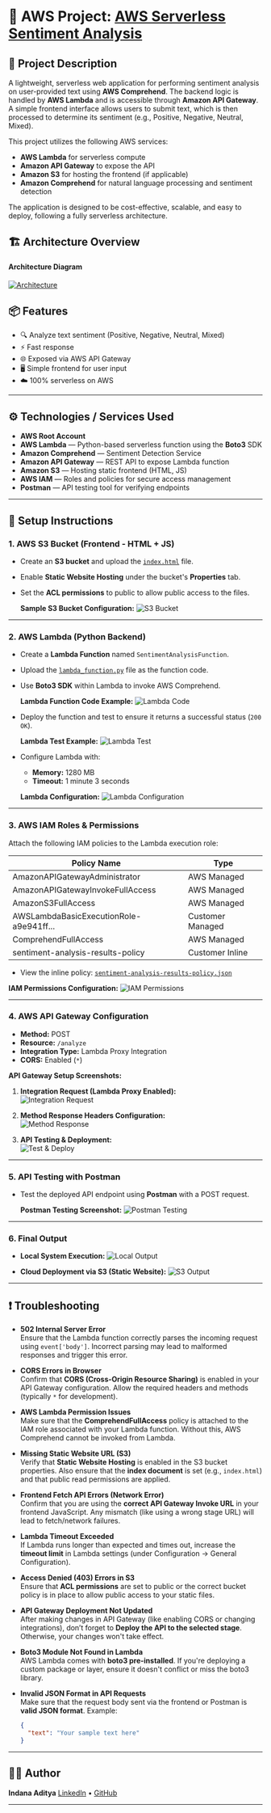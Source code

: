 # 🚀 AWS Project: [AWS Serverless Sentiment Analysis](https://github.com/22MH1A42G1/AWS-Serverless-Sentiment-Analysis)

## 📌 Project Description

A lightweight, serverless web application for performing sentiment analysis on user-provided text using **AWS Comprehend**. The backend logic is handled by **AWS Lambda** and is accessible through **Amazon API Gateway**. A simple frontend interface allows users to submit text, which is then processed to determine its sentiment (e.g., Positive, Negative, Neutral, Mixed).

This project utilizes the following AWS services:
- **AWS Lambda** for serverless compute
- **Amazon API Gateway** to expose the API
- **Amazon S3** for hosting the frontend (if applicable)
- **Amazon Comprehend** for natural language processing and sentiment detection

The application is designed to be cost-effective, scalable, and easy to deploy, following a fully serverless architecture.


## 🏗️ Architecture Overview

#### Architecture Diagram

[![Architecture](https://github.com/22MH1A42G1/AWS-Serverless-Sentiment-Analysis/blob/main/imgs/Architecture.jpg?raw=true)](https://youtu.be/15-qhxjy140?si=Luzu1PX6CI86MQuu)

## 📦 Features

* 🔍 Analyze text sentiment (Positive, Negative, Neutral, Mixed)
* ⚡ Fast response 
* 🌐 Exposed via AWS API Gateway
* 🖥️ Simple frontend for user input
* ☁️ 100% serverless on AWS

---

## ⚙️ Technologies / Services Used

- **AWS Root Account**  
- **AWS Lambda** — Python-based serverless function using the **Boto3** SDK  
- **Amazon Comprehend** — Sentiment Detection Service  
- **Amazon API Gateway** — REST API to expose Lambda function  
- **Amazon S3** — Hosting static frontend (HTML, JS)  
- **AWS IAM** — Roles and policies for secure access management  
- **Postman** — API testing tool for verifying endpoints  

---


## 🚀 Setup Instructions

### 1. AWS S3 Bucket (Frontend - HTML + JS)

- Create an **S3 bucket** and upload the [`index.html`](https://github.com/22MH1A42G1/AWS-Serverless-Sentiment-Analysis/blob/main/index.html) file.
- Enable **Static Website Hosting** under the bucket's **Properties** tab.
- Set the **ACL permissions** to public to allow public access to the files.
  
  **Sample S3 Bucket Configuration:**
  ![S3 Bucket](https://github.com/22MH1A42G1/AWS-Serverless-Sentiment-Analysis/blob/main/imgs/S3/s3_bucket.jpg)

---

### 2. AWS Lambda (Python Backend)

- Create a **Lambda Function** named `SentimentAnalysisFunction`.
- Upload the [`lambda_function.py`](https://github.com/22MH1A42G1/AWS-Serverless-Sentiment-Analysis/blob/main/lambda_function.py) file as the function code.
- Use **Boto3 SDK** within Lambda to invoke AWS Comprehend.

  **Lambda Function Code Example:**
  ![Lambda Code](https://github.com/22MH1A42G1/AWS-Serverless-Sentiment-Analysis/blob/main/imgs/LAMBDA/lambda_code.jpg)

- Deploy the function and test to ensure it returns a successful status (`200 OK`).

  **Lambda Test Example:**
  ![Lambda Test](https://github.com/22MH1A42G1/AWS-Serverless-Sentiment-Analysis/blob/main/imgs/LAMBDA/lambda_test.jpg)

- Configure Lambda with:
  - **Memory:** 1280 MB
  - **Timeout:** 1 minute 3 seconds

  **Lambda Configuration:**
  ![Lambda Configuration](https://github.com/22MH1A42G1/AWS-Serverless-Sentiment-Analysis/blob/main/imgs/LAMBDA/lambda_config.jpg)

---

### 3. AWS IAM Roles & Permissions

Attach the following IAM policies to the Lambda execution role:

| Policy Name                                             | Type               |
|--------------------------------------------------------|--------------------|
| AmazonAPIGatewayAdministrator                          | AWS Managed        |
| AmazonAPIGatewayInvokeFullAccess                       | AWS Managed        |
| AmazonS3FullAccess                                     | AWS Managed        |
| AWSLambdaBasicExecutionRole-a9e941ff...                | Customer Managed   |
| ComprehendFullAccess                                   | AWS Managed        |
| sentiment-analysis-results-policy                      | Customer Inline    |

- View the inline policy: [`sentiment-analysis-results-policy.json`](https://github.com/22MH1A42G1/AWS-Serverless-Sentiment-Analysis/blob/main/sentiment-analysis-results-policy.json)

**IAM Permissions Configuration:**
![IAM Permissions](https://github.com/22MH1A42G1/AWS-Serverless-Sentiment-Analysis/blob/main/imgs/IAM/role(iam).jpg)

---

### 4. AWS API Gateway Configuration

- **Method:** POST  
- **Resource:** `/analyze`  
- **Integration Type:** Lambda Proxy Integration  
- **CORS:** Enabled (`*`)  

**API Gateway Setup Screenshots:**

1. **Integration Request (Lambda Proxy Enabled):**  
   ![Integration Request](https://github.com/22MH1A42G1/AWS-Serverless-Sentiment-Analysis/blob/main/imgs/API-GATE-WAY/api-gate-way-IR-lambda-proxy-IR-(True).jpg)

2. **Method Response Headers Configuration:**  
   ![Method Response](https://github.com/22MH1A42G1/AWS-Serverless-Sentiment-Analysis/blob/main/imgs/API-GATE-WAY/api-gate-way-MRes-ResHeaders3.jpg)

3. **API Testing & Deployment:**  
   ![Test & Deploy](https://github.com/22MH1A42G1/AWS-Serverless-Sentiment-Analysis/blob/main/imgs/API-GATE-WAY/api-gate-way-test%26-depoly.jpg)

---

### 5. API Testing with Postman

- Test the deployed API endpoint using **Postman** with a POST request.

  **Postman Testing Screenshot:**
  ![Postman Testing](https://github.com/22MH1A42G1/AWS-Serverless-Sentiment-Analysis/blob/main/imgs/TESTING/post-man-api-testing.jpg)

---

### 6. Final Output

- **Local System Execution:**
  ![Local Output](https://github.com/22MH1A42G1/AWS-Serverless-Sentiment-Analysis/blob/main/imgs/OUTPUTS/output_local-system.jpg)

- **Cloud Deployment via S3 (Static Website):**
  ![S3 Output](https://github.com/22MH1A42G1/AWS-Serverless-Sentiment-Analysis/blob/main/imgs/OUTPUTS/output_static_website.jpg)

---

## ❗ Troubleshooting

- **502 Internal Server Error**  
  Ensure that the Lambda function correctly parses the incoming request using `event['body']`. Incorrect parsing may lead to malformed responses and trigger this error.

- **CORS Errors in Browser**  
  Confirm that **CORS (Cross-Origin Resource Sharing)** is enabled in your API Gateway configuration. Allow the required headers and methods (typically `*` for development).

- **AWS Lambda Permission Issues**  
  Make sure that the **ComprehendFullAccess** policy is attached to the IAM role associated with your Lambda function. Without this, AWS Comprehend cannot be invoked from Lambda.

- **Missing Static Website URL (S3)**  
  Verify that **Static Website Hosting** is enabled in the S3 bucket properties. Also ensure that the **index document** is set (e.g., `index.html`) and that public read permissions are applied.

- **Frontend Fetch API Errors (Network Error)**  
  Confirm that you are using the **correct API Gateway Invoke URL** in your frontend JavaScript. Any mismatch (like using a wrong stage URL) will lead to fetch/network failures.

- **Lambda Timeout Exceeded**  
  If Lambda runs longer than expected and times out, increase the **timeout limit** in Lambda settings (under Configuration → General Configuration).

- **Access Denied (403) Errors in S3**  
  Ensure that **ACL permissions** are set to public or the correct bucket policy is in place to allow public access to your static files.

- **API Gateway Deployment Not Updated**  
  After making changes in API Gateway (like enabling CORS or changing integrations), don’t forget to **Deploy the API to the selected stage**. Otherwise, your changes won't take effect.

- **Boto3 Module Not Found in Lambda**  
  AWS Lambda comes with **boto3 pre-installed**. If you're deploying a custom package or layer, ensure it doesn't conflict or miss the boto3 library.

- **Invalid JSON Format in API Requests**  
  Make sure that the request body sent via the frontend or Postman is **valid JSON format**. Example:
  ```json
  {
    "text": "Your sample text here"
  }
---

## 🧑‍💻 Author

**Indana Aditya**
[LinkedIn](https://www.linkedin.com/in/aditya-indana-899734216) • [GitHub](https://github.com/22MH1A42G1)

---
